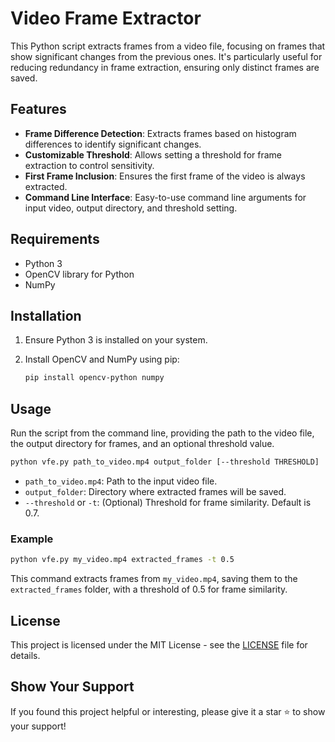 # Video Frame Extractor

This Python script extracts frames from a video file, focusing on frames that show significant changes from the previous ones. It's particularly useful for reducing redundancy in frame extraction, ensuring only distinct frames are saved.

## Features

- **Frame Difference Detection**: Extracts frames based on histogram differences to identify significant changes.
- **Customizable Threshold**: Allows setting a threshold for frame extraction to control sensitivity.
- **First Frame Inclusion**: Ensures the first frame of the video is always extracted.
- **Command Line Interface**: Easy-to-use command line arguments for input video, output directory, and threshold setting.

## Requirements

- Python 3
- OpenCV library for Python
- NumPy

## Installation

1. Ensure Python 3 is installed on your system.
2. Install OpenCV and NumPy using pip:

   ```bash
   pip install opencv-python numpy
   ```

## Usage

Run the script from the command line, providing the path to the video file, the output directory for frames, and an optional threshold value.

```bash
python vfe.py path_to_video.mp4 output_folder [--threshold THRESHOLD]
```

- `path_to_video.mp4`: Path to the input video file.
- `output_folder`: Directory where extracted frames will be saved.
- `--threshold` or `-t`: (Optional) Threshold for frame similarity. Default is 0.7.

### Example

```bash
python vfe.py my_video.mp4 extracted_frames -t 0.5
```

This command extracts frames from `my_video.mp4`, saving them to the `extracted_frames` folder, with a threshold of 0.5 for frame similarity.

## License

This project is licensed under the MIT License - see the [LICENSE](LICENSE) file for details.

## Show Your Support

If you found this project helpful or interesting, please give it a star :star: to show your support!
